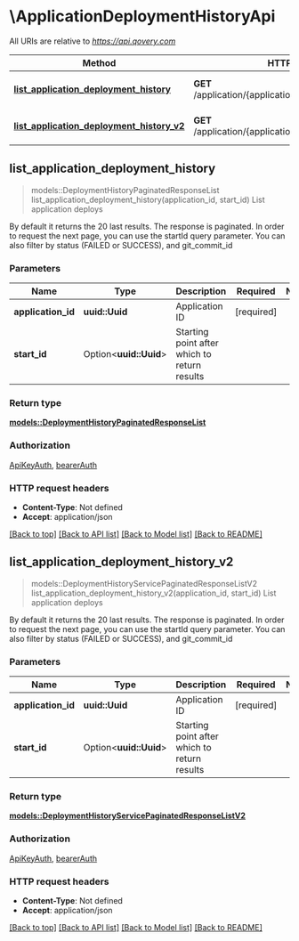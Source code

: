 # \ApplicationDeploymentHistoryApi

All URIs are relative to *https://api.qovery.com*

Method | HTTP request | Description
------------- | ------------- | -------------
[**list_application_deployment_history**](ApplicationDeploymentHistoryApi.md#list_application_deployment_history) | **GET** /application/{applicationId}/deploymentHistory | List application deploys
[**list_application_deployment_history_v2**](ApplicationDeploymentHistoryApi.md#list_application_deployment_history_v2) | **GET** /application/{applicationId}/deploymentHistoryV2 | List application deploys



## list_application_deployment_history

> models::DeploymentHistoryPaginatedResponseList list_application_deployment_history(application_id, start_id)
List application deploys

By default it returns the 20 last results. The response is paginated. In order to request the next page, you can use the startId query parameter. You can also filter by status (FAILED or SUCCESS), and git_commit_id

### Parameters


Name | Type | Description  | Required | Notes
------------- | ------------- | ------------- | ------------- | -------------
**application_id** | **uuid::Uuid** | Application ID | [required] |
**start_id** | Option<**uuid::Uuid**> | Starting point after which to return results |  |

### Return type

[**models::DeploymentHistoryPaginatedResponseList**](DeploymentHistoryPaginatedResponseList.md)

### Authorization

[ApiKeyAuth](../README.md#ApiKeyAuth), [bearerAuth](../README.md#bearerAuth)

### HTTP request headers

- **Content-Type**: Not defined
- **Accept**: application/json

[[Back to top]](#) [[Back to API list]](../README.md#documentation-for-api-endpoints) [[Back to Model list]](../README.md#documentation-for-models) [[Back to README]](../README.md)


## list_application_deployment_history_v2

> models::DeploymentHistoryServicePaginatedResponseListV2 list_application_deployment_history_v2(application_id, start_id)
List application deploys

By default it returns the 20 last results. The response is paginated. In order to request the next page, you can use the startId query parameter. You can also filter by status (FAILED or SUCCESS), and git_commit_id

### Parameters


Name | Type | Description  | Required | Notes
------------- | ------------- | ------------- | ------------- | -------------
**application_id** | **uuid::Uuid** | Application ID | [required] |
**start_id** | Option<**uuid::Uuid**> | Starting point after which to return results |  |

### Return type

[**models::DeploymentHistoryServicePaginatedResponseListV2**](DeploymentHistoryServicePaginatedResponseListV2.md)

### Authorization

[ApiKeyAuth](../README.md#ApiKeyAuth), [bearerAuth](../README.md#bearerAuth)

### HTTP request headers

- **Content-Type**: Not defined
- **Accept**: application/json

[[Back to top]](#) [[Back to API list]](../README.md#documentation-for-api-endpoints) [[Back to Model list]](../README.md#documentation-for-models) [[Back to README]](../README.md)

